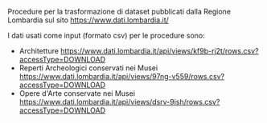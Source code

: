 Procedure per la trasformazione di dataset pubblicati dalla Regione Lombardia sul sito https://www.dati.lombardia.it/

I dati usati come input (formato csv) per le procedure sono:
  - Architetture https://www.dati.lombardia.it/api/views/kf9b-rj2t/rows.csv?accessType=DOWNLOAD
  - Reperti Archeologici conservati nei Musei https://www.dati.lombardia.it/api/views/97ng-v559/rows.csv?accessType=DOWNLOAD
  - Opere d'Arte conservate nei Musei https://www.dati.lombardia.it/api/views/dsrv-9ish/rows.csv?accessType=DOWNLOAD
